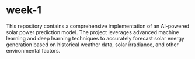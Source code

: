 # week-1
This repository contains a comprehensive implementation of an AI-powered solar power prediction model. The project leverages advanced machine learning and deep learning techniques to accurately forecast solar energy generation based on historical weather data, solar irradiance, and other environmental factors.
